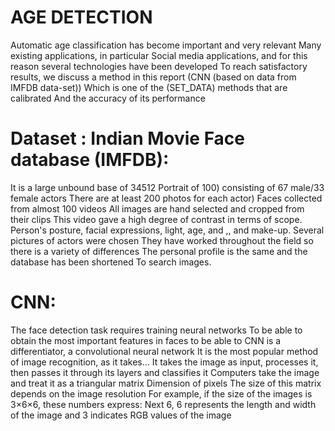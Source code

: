 # AGE DETECTION
Automatic age classification has become important and very relevant
Many existing applications, in particular
Social media applications, and for this reason several technologies have been developed
To reach satisfactory results, we discuss a method in this report
(CNN (based on data from IMFDB data-set))
Which is one of the (SET_DATA) methods that are calibrated
And the accuracy of its performance


# Dataset : Indian Movie Face database (IMFDB):
It is a large unbound base of 34512
   Portrait of 100) consisting of 67 male/33 female actors
There are at least 200 photos for each actor)
Faces collected from almost 100 videos
All images are hand selected and cropped from their clips
This video gave a high degree of contrast in terms of scope.
Person's posture, facial expressions, light, age, and
,, and make-up. Several pictures of actors were chosen
They have worked throughout the field so there is a variety of differences
The personal profile is the same and the database has been shortened
To search images.

# CNN:
The face detection task requires training neural networks
To be able to obtain the most important features in faces to be able to
  CNN is a differentiator, a convolutional neural network
It is the most popular method of image recognition, as it takes...
It takes the image as input, processes it, then passes it through its layers and classifies it
Computers take the image and treat it as a triangular matrix
Dimension of pixels
The size of this matrix depends on the image resolution
For example, if the size of the images is 3×6×6, these numbers express:
Next 6, 6 represents the length and width of the image and 3 indicates
RGB values of the image
